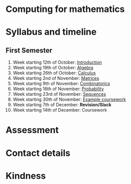 # Computing for mathematics

# Syllabus and timeline

## First Semester

1. Week starting 12th of October: [Introduction](https://vknight.org/pfm/01-using-notebooks/introduction/main.html)
2. Week starting 19th of October: [Algebra](https://vknight.org/pfm/02-algebra/introduction/main.html)
3. Week starting 26th of October: [Calculus](https://vknight.org/pfm/03-calculus/introduction/main.html)
4. Week starting 2nd of November: [Matrices](https://vknight.org/pfm/04-matrices/introduction/main.html)
5. Week starting 9th of November: [Combinatorics](https://vknight.org/pfm/05-combinations-permutations/introduction/main.html)
6. Week starting 16th of November: [Probability](https://vknight.org/pfm/06-probability/introduction/main.html)
7. Week starting 23rd of November: [Sequences](https://vknight.org/pfm/07-sequences/introduction/main.html)
8. Week starting 30th of November: [Example coursework](./assets/nbs/assessment/mock/main.ipynb)
9. Week starting 7th of December: **Revision/Slack**
9. Week starting 14th of December: Coursework

# Assessment

# Contact details

# Kindness
